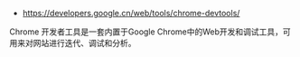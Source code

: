 * https://developers.google.cn/web/tools/chrome-devtools/



Chrome 开发者工具是一套内置于Google Chrome中的Web开发和调试工具，可用来对网站进行迭代、调试和分析。 